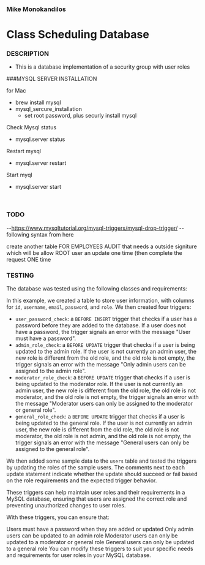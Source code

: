 ### Mike Monokandilos
#
# Class Scheduling Database

### DESCRIPTION
- This is a database implementation of a security group with user roles







###MYSQL  SERVER INSTALLATION

for Mac
- brew install mysql
- mysql_sercure_installation
   - set root password, plus securly install mysql

Check Mysql status
- mysql.server status

Restart mysql
- mysql.server restart

Start myql
- mysql.server start

<br>


### TODO
--https://www.mysqltutorial.org/mysql-triggers/mysql-drop-trigger/
--following syntax from here

create another table FOR EMPLOYEES AUDIT that needs a outside signiture which will be allow ROOT user an update one time (then complete the request ONE time


### TESTING

The database was tested using the following classes and requirements:

In this example, we created a table to store user information, with columns for `id`, `username`, `email`, `password`, and `role`. We then created four triggers: 

- `user_password_check`: a `BEFORE INSERT` trigger that checks if a user has a password before they are added to the database. If a user does not have a password, the trigger signals an error with the message "User must have a password".
- `admin_role_check`: a `BEFORE UPDATE` trigger that checks if a user is being updated to the admin role. If the user is not currently an admin user, the new role is different from the old role, and the old role is not empty, the trigger signals an error with the message "Only admin users can be assigned to the admin role".
- `moderator_role_check`: a `BEFORE UPDATE` trigger that checks if a user is being updated to the moderator role. If the user is not currently an admin user, the new role is different from the old role, the old role is not moderator, and the old role is not empty, the trigger signals an error with the message "Moderator users can only be assigned to the moderator or general role".
- `general_role_check`: a `BEFORE UPDATE` trigger that checks if a user is being updated to the general role. If the user is not currently an admin user, the new role is different from the old role, the old role is not moderator, the old role is not admin, and the old role is not empty, the trigger signals an error with the message "General users can only be assigned to the general role".

We then added some sample data to the `users` table and tested the triggers by updating the roles of the sample users. The comments next to each update statement indicate whether the update should succeed or fail based on the role requirements and the expected trigger behavior.

These triggers can help maintain user roles and their requirements in a MySQL database, ensuring that users are assigned the correct role and preventing unauthorized changes to user roles.


With these triggers, you can ensure that:

Users must have a password when they are added or updated
Only admin users can be updated to an admin role
Moderator users can only be updated to a moderator or general role
General users can only be updated to a general role
You can modify these triggers to suit your specific needs and requirements for user roles in your MySQL database.

